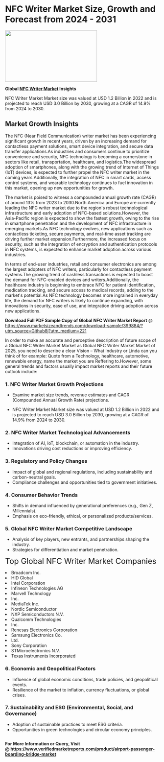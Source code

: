 <H1>NFC Writer Market Size, Growth and Forecast from 2024 - 2031</H1><img class="aligncenter size-medium wp-image-584254" src="https://thirdeyenews.in/wp-content/uploads/2024/09/Global-Market-Research-300x168.jpeg" alt="" width="300" height="168" /><p><strong>Global&nbsp;<a href="https://www.marketsizeandtrends.com/download-sample/399884/?utm_source=Github8j?utm_medium=221">NFC Writer Market</a> Insights</strong></p><p>NFC Writer Market Market size was valued at USD 1.2 Billion in 2022 and is projected to reach USD 3.0 Billion by 2030, growing at a CAGR of 14.9% from 2024 to 2030.</p><p><h2>Market Growth Insights</h2> <p>The NFC (Near Field Communication) writer market has been experiencing significant growth in recent years, driven by an increasing demand for contactless payment solutions, smart device integration, and secure data transfer applications.As industries and consumers continue to prioritize convenience and security, NFC technology is becoming a cornerstone in sectors like retail, transportation, healthcare, and logistics.The widespread adoption of smartphones, along with the growing trend of Internet of Things (IoT) devices, is expected to further propel the NFC writer market in the coming years.Additionally, the integration of NFC in smart cards, access control systems, and wearable technology continues to fuel innovation in this market, opening up new opportunities for growth.</p> <p>The market is poised to witness a compounded annual growth rate (CAGR) of around 13% from 2023 to 2030.North America and Europe are currently leading the NFC writer market due to the region's robust technological infrastructure and early adoption of NFC-based solutions.However, the Asia-Pacific region is expected to show the fastest growth, owing to the rise in smartphone penetration and the development of NFC infrastructure in emerging markets.As NFC technology evolves, new applications such as contactless ticketing, secure payments, and real-time asset tracking are driving further market expansion.Furthermore, the increased focus on security, such as the integration of encryption and authentication protocols in NFC systems, is expected to enhance market adoption across various industries.<p>In terms of end-user industries, retail and consumer electronics are among the largest adopters of NFC writers, particularly for contactless payment systems.The growing trend of cashless transactions is expected to boost the demand for NFC-enabled devices and writers.Additionally, the healthcare industry is beginning to embrace NFC for patient identification, medication tracking, and secure access to medical records, adding to the market's potential.As NFC technology becomes more ingrained in everyday life, the demand for NFC writers is likely to continue expanding, with innovations in security, ease of use, and integration driving adoption across new applications.</p> <p><span class=""><strong>Download Full PDF Sample Copy of Global NFC Writer Market Report</strong> @ <a href="https://www.marketsizeandtrends.com/download-sample/399884/?utm_source=Github8j?utm_medium=221" target="_blank">https://www.marketsizeandtrends.com/download-sample/399884/?utm_source=Github8j?utm_medium=221</a></span></p><p>In order to make an accurate and perceptive description of future scope of a Global&nbsp;NFC Writer Market Market as Global&nbsp;NFC Writer Market Market of 2025, you need to describe a clear Vision &ndash; What Industry or Linda can you think of for example: Quote from a Technology, healthcare, automotive, renewable energy, name the market you are Reffering to.However, some general trends and factors usually impact market reports and their future outlook include:</p><h3>1.&nbsp;<strong>NFC Writer Market Growth Projections</strong></h3><ul><li>Examine market size trends, revenue estimates and CAGR (Compounded Annual Growth Rate) projections.</li><li><p>NFC Writer Market Market size was valued at USD 1.2 Billion in 2022 and is projected to reach USD 3.0 Billion by 2030, growing at a CAGR of 14.9% from 2024 to 2030.</p></li></ul><h3>2.&nbsp;<strong>NFC Writer Market Technological Advancements</strong></h3><ul><li>Integration of AI, IoT, blockchain, or automation in the industry.</li><li>Innovations driving cost reductions or improving efficiency.</li></ul><h3>3.&nbsp;<strong>Regulatory and Policy Changes</strong></h3><ul><li>Impact of global and regional regulations, including sustainability and carbon-neutral goals.</li><li>Compliance challenges and opportunities tied to government initiatives.</li></ul><h3>4.&nbsp;<strong>Consumer Behavior Trends</strong></h3><ul><li>Shifts in demand influenced by generational preferences (e.g., Gen Z, Millennials).</li><li>Emphasis on eco-friendly, ethical, or personalized products/services.</li></ul><h3>5.&nbsp;<strong>Global NFC Writer Market Competitive Landscape</strong></h3><ul><li>Analysis of key players, new entrants, and partnerships shaping the industry.</li><li>Strategies for differentiation and market penetration.</li></ul><p data-pm-slice="1 1 []"><span style="color: inherit; font-family: inherit; font-size: 25px;">Top Global NFC Writer Market Companies</span></p><div class="" data-test-id=""><p><li>Broadcom Inc.</li><li> HID Global</li><li> Intel Corporation</li><li> Infineon Technologies AG</li><li> Marvell Technology</li><li> Inc.</li><li> MediaTek Inc.</li><li> Nordic Semiconductor</li><li> NXP Semiconductors N.V.</li><li> Qualcomm Technologies</li><li> Inc.</li><li> Renesas Electronics Corporation</li><li> Samsung Electronics Co.</li><li> Ltd.</li><li> Sony Corporation</li><li> STMicroelectronics N.V.</li><li> Texas Instruments Incorporated</li></p></div><h3>6.&nbsp;<strong>Economic and Geopolitical Factors</strong></h3><ul><li>Influence of global economic conditions, trade policies, and geopolitical events.</li><li>Resilience of the market to inflation, currency fluctuations, or global crises.</li></ul><h3>7.&nbsp;<strong>Sustainability and ESG (Environmental, Social, and Governance)</strong></h3><ul><li>Adoption of sustainable practices to meet ESG criteria.</li><li>Opportunities in green technologies and circular economy principles.</li></ul><h2><strong style="font-size: 14px;">For More Information or Query, Visit @&nbsp;</strong><a style="background-color: #ffffff; font-size: 14px;" href="https://www.marketsizeandtrends.com/report/nfc-writer-market/" target="_blank">https://www.verifiedmarketreports.com/product/airport-passenger-boarding-bridge-market</a></h2>
